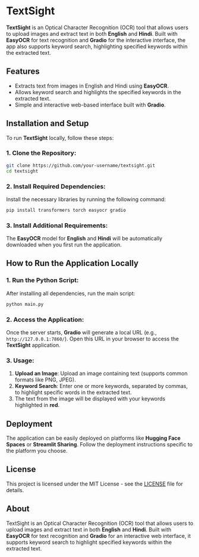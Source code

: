 

# TextSight

**TextSight** is an Optical Character Recognition (OCR) tool that allows users to upload images and extract text in both **English** and **Hindi**. Built with **EasyOCR** for text recognition and **Gradio** for the interactive interface, the app also supports keyword search, highlighting specified keywords within the extracted text.

## Features
- Extracts text from images in English and Hindi using **EasyOCR**.
- Allows keyword search and highlights the specified keywords in the extracted text.
- Simple and interactive web-based interface built with **Gradio**.

## Installation and Setup

To run **TextSight** locally, follow these steps:

### 1. Clone the Repository:
```bash
git clone https://github.com/your-username/textsight.git
cd textsight
```

### 2. Install Required Dependencies:
Install the necessary libraries by running the following command:
```bash
pip install transformers torch easyocr gradio
```

### 3. Install Additional Requirements:
The **EasyOCR** model for **English** and **Hindi** will be automatically downloaded when you first run the application.

## How to Run the Application Locally

### 1. Run the Python Script:
After installing all dependencies, run the main script:
```bash
python main.py
```

### 2. Access the Application:
Once the server starts, **Gradio** will generate a local URL (e.g., `http://127.0.0.1:7860/`). Open this URL in your browser to access the **TextSight** application.

### 3. Usage:
1. **Upload an Image**: Upload an image containing text (supports common formats like PNG, JPEG).
2. **Keyword Search**: Enter one or more keywords, separated by commas, to highlight specific words in the extracted text.
3. The text from the image will be displayed with your keywords highlighted in **red**.

## Deployment
The application can be easily deployed on platforms like **Hugging Face Spaces** or **Streamlit Sharing**. Follow the deployment instructions specific to the platform you choose.

## License
This project is licensed under the MIT License - see the [LICENSE](LICENSE) file for details.

## About
TextSight is an Optical Character Recognition (OCR) tool that allows users to upload images and extract text in both **English** and **Hindi**. Built with **EasyOCR** for text recognition and **Gradio** for an interactive web interface, it supports keyword search to highlight specified keywords within the extracted text.
